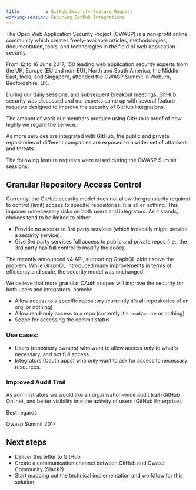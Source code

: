 ```yaml
---
title          : GitHub Security Feature Request
working-session: Securing GitHub Integrations
---
```


The Open Web Application Security Project (OWASP) is a non-profit online community which creates freely-available articles, methodologies, documentation, tools, and technologies in the field of web application security.

From 12 to 16 June 2017, 150 leading web application security experts from the UK, Europe (EU and non-EU), North and South America, the Middle East, India, and Singapore, attended the OWASP Summit in Woburn, Bedfordshire, UK.

During our daily sessions, and subsequent breakout meetings, GitHub security was discussed and our experts came up with several feature requests designed to improve the security of GitHub integrations.

The amount of work our members produce using GitHub is proof of how highly we regard the service.

As more services are integrated with GitHub, the public and private repositories of different companies are exposed to a wider set of attackers and threats.

The following feature requests were raised during the OWASP Summit sessions:

## Granular Repository Access Control

Currently, the GitHub security model does not allow the granularity required to control (limit) access to specific repositories. It is all or nothing.
This imposes unnecessary risks on both users and integrators. As it stands, choices tend to be limited to either:

- Provide no access to 3rd party services (which ironically might provide a security service).
- Give 3rd party services full access to public and private repos (i.e., the 3rd party has full control to modify the code).

The recently announced v4 API, supporting GraphQL didn't solve the problem. While GraphQL introduced many improvements in terms of efficiency and scale, the security model was unchanged.

We believe that more granular OAuth scopes will improve the security for both users and integrators, namely:

- Allow access to a specific repository (currently it's all repositories of an org, or nothing)
- Allow read-only access to a repo (currently it's `read/write` or nothing)
- Scope for accessing the commit status

### Use cases:

- Users (repository owners) who want to allow access only to what's necessary, and not full access.
- Integrators (Oauth apps) who only want to ask for access to necessary resources.

### Improved Audit Trail

As administrators we would like an organisation-wide audit trail (GitHub Online), and better visibility into the activity of users (GitHub Enterprise).

Best regards

Owasp Summit 2017




## Next steps

- Deliver this letter to GitHub
- Create a communication channel between GitHub and Owasp Community (Slack?)
- Start mapping out the technical implementation and workflow for this solution
